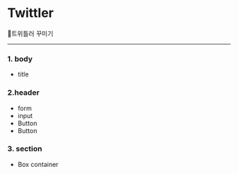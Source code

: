 # Twittler
🌈트위틀러 꾸미기
***
 
### 1. body
  - title

### 2.header
  - form
  - input
  - Button
  - Button
  

### 3. section
  - Box container